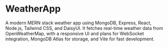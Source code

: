 # WeatherApp
A modern MERN stack weather app using MongoDB, Express, React, Node.js, Tailwind CSS, and DaisyUI. It fetches real-time weather data from OpenWeatherMap, with a responsive UI and plans for WebSocket integration, MongoDB Atlas for storage, and Vite for fast development.
